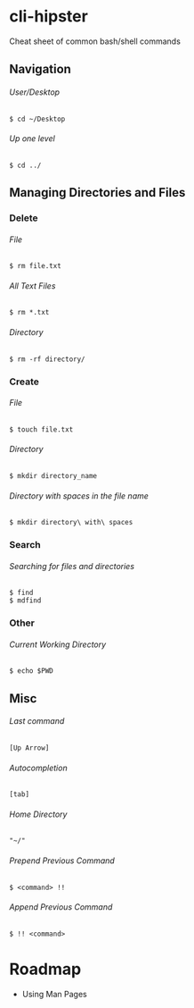 # cli-hipster  
Cheat sheet of common bash/shell commands  

## Navigation  
###### User/Desktop  
    $ cd ~/Desktop
###### Up one level  
    $ cd ../

## Managing Directories and Files
### Delete
###### File
    $ rm file.txt
###### All Text Files
    $ rm *.txt
###### Directory
    $ rm -rf directory/
### Create  
###### File  
    $ touch file.txt
###### Directory  
    $ mkdir directory_name
###### Directory with spaces in the file name
    $ mkdir directory\ with\ spaces
### Search
###### Searching for files and directories
    $ find
    $ mdfind
### Other
###### Current Working Directory  
    $ echo $PWD

## Misc  
###### Last command  
    [Up Arrow]
###### Autocompletion  
    [tab]  
###### Home Directory  
    "~/"
###### Prepend Previous Command  
    $ <command> !!
###### Append Previous Command
    $ !! <command>
# Roadmap
* Using Man Pages
